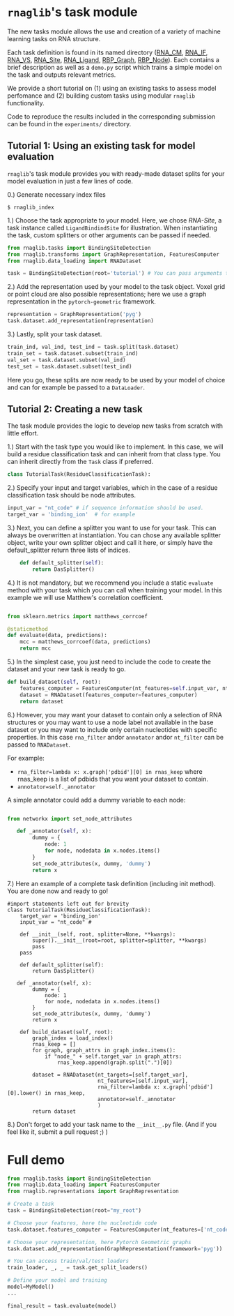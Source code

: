 # `rnaglib`'s task module

The new tasks module allows the use and creation of a variety of machine learning tasks on RNA structure. 

Each task definition is found in its named directory ([RNA_CM](./RNA_CM), [RNA_IF](./RNA_IF), [RNA_VS](./RNA_VS), [RNA_Site](./RNA_Site), [RNA_Ligand](./RNA_Ligand), [RBP_Graph](./RBP_Graph), [RBP_Node](./RBP_Node)). Each contains a brief description as well as a `demo.py` script which trains a simple model on the task and outputs relevant metrics.

We provide a short tutorial on (1) using an existing tasks to assess model perfomance and (2) building custom tasks using modular `rnaglib` functionality.

Code to reproduce the results included in the corresponding submission can be found in the `experiments/` directory.



## Tutorial 1: Using an existing task for model evaluation
`rnaglib`'s task module provides you with ready-made dataset splits for your model evaluation in just a few lines of code.

0.) Generate necessary index files

```
$ rnaglib_index
```

1.) Choose the task appropriate to your model. Here, we chose _RNA-Site_, a task instance called `LigandBindindSite` for illustration.
When instantiating the task, custom splitters or other arguments can be passed if needed.
 ```python
from rnaglib.tasks import BindingSiteDetection
from rnaglib.transforms import GraphRepresentation, FeaturesComputer
from rnaglib.data_loading import RNADataset

task = BindingSiteDetection(root='tutorial') # You can pass arguments to use a custom splitter or dataset etc. if desired.
```

2.) Add the representation used by your model to the task object. Voxel grid or point cloud are also possible representations; here we use a graph representation in the `pytorch-geometric` framework.

```python
representation = GraphRepresentation('pyg')
task.dataset.add_representation(representation)
```

3.) Lastly, split your task dataset.

```python
train_ind, val_ind, test_ind = task.split(task.dataset)
train_set = task.dataset.subset(train_ind)
val_set = task.dataset.subset(val_ind)
test_set = task.dataset.subset(test_ind)
```

Here you go, these splits are now ready to be used by your model of choice and can for example be passed to a `DataLoader`.

## Tutorial 2: Creating a new task
The task module provides the logic to develop new tasks from scratch with little effort. 

1.) Start with the task type you would like to implement. In this case, we will build a residue classification task and can inherit from that class type. You can inherit directly from the `Task` class if preferred.

```python
class TutorialTask(ResidueClassificationTask):
```
2.) Specify your input and target variables, which in the case of a residue classification task should be node attributes.

```python
input_var = "nt_code" # if sequence information should be used. 
target_var = 'binding_ion'  # for example
```
3.) Next, you can define a splitter you want to use for your task. This can always be overwritten at instantiation. You can chose any available splitter object, write your own splitter object and call it here, or simply have the default_splitter return three lists of indices.

```python
    def default_splitter(self):
        return DasSplitter()
```

4.) It is not mandatory, but we recommend you include a static `evaluate` method with your task which you can call when training your model. In this example we will use Matthew's correlation coefficient.

```python

from sklearn.metrics import matthews_corrcoef

@staticmethod
def evaluate(data, predictions):
    mcc = matthews_corrcoef(data, predictions)
    return mcc
```

5.) In the simplest case, you just need to include the code to create the dataset and your new task is ready to go.

```python
def build_dataset(self, root):
    features_computer = FeaturesComputer(nt_features=self.input_var, nt_targets=self.target_var)
    dataset = RNADataset(features_computer=features_computer)
    return dataset
```

6.) However, you may want your dataset to contain only a selection of RNA structures or you may want to use a node label not available in the base dataset or you may want to include only certain nucleotides with specific properties. In this case `rna_filter` andor `annotator` andor `nt_filter`  can be passed to `RNADataset`.

For example:
- `rna_filter=lambda x: x.graph['pdbid'][0] in rnas_keep` where rnas_keep is a list of pdbids that you want your dataset to contain.
- `annotator=self._annotator`

A simple annotator could add a dummy variable to each node:

```python

from networkx import set_node_attributes

   def _annotator(self, x):
        dummy = {
            node: 1
            for node, nodedata in x.nodes.items()
        }
        set_node_attributes(x, dummy, 'dummy')
        return x
```

7.) Here an example of a complete task definition (including init method). You are done now and ready to go!
```
#import statements left out for brevity
class TutorialTask(ResidueClassificationTask):
    target_var = 'binding_ion' 
    input_var = "nt_code" # 

    def __init__(self, root, splitter=None, **kwargs):
        super().__init__(root=root, splitter=splitter, **kwargs)
        pass
    pass

    def default_splitter(self):
        return DasSplitter()

   def _annotator(self, x):
        dummy = {
            node: 1
            for node, nodedata in x.nodes.items()
        }
        set_node_attributes(x, dummy, 'dummy')
        return x

    def build_dataset(self, root):
        graph_index = load_index()
        rnas_keep = []
        for graph, graph_attrs in graph_index.items():
            if "node_" + self.target_var in graph_attrs:
                rnas_keep.append(graph.split(".")[0])

        dataset = RNADataset(nt_targets=[self.target_var],
                             nt_features=[self.input_var],
                             rna_filter=lambda x: x.graph['pdbid'][0].lower() in rnas_keep,
                             annotator=self._annotator
                             )
        return dataset
```

8.) Don't forget to add your task name to the `__init__.py` file. (And if you feel like it, submit a pull request ;) )


# Full demo

```python
from rnaglib.tasks import BindingSiteDetection
from rnaglib.data_loading import FeaturesComputer
from rnaglib.representations import GraphRepresentation

# Create a task
task = BindingSiteDetection(root="my_root")

# Choose your features, here the nucleotide code
task.dataset.features_computer = FeaturesComputer(nt_features=['nt_code'])

# Choose your representation, here Pytorch Geometric graphs
task.dataset.add_representation(GraphRepresentation(framework='pyg'))

# You can access train/val/test loaders
train_loader, _, _ = task.get_split_loaders()

# Define your model and training
model=MyModel()
...

final_result = task.evaluate(model)
```

